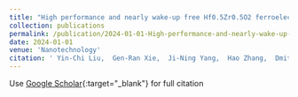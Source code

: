 ```yaml
---
title: "High performance and nearly wake-up free Hf0.5Zr0.5O2 ferroelectric capacitor realized by middle layer strategy with BEOL compatibility"
collection: publications
permalink: /publication/2024-01-01-High-performance-and-nearly-wake-up-free-Hf05Zr05O2-ferroelectric-capacitor-realized-by-middle-layer-strategy-with-BEOL-compatibility
date: 2024-01-01
venue: 'Nanotechnology'
citation: ' Yin-Chi Liu,  Gen-Ran Xie,  Ji-Ning Yang,  Hao Zhang,  Dmitriy Golosov,  Chenjie Gu,  Bao Zhu,  Xiaohan Wu,  Hong-Liang Lu,  Shi-Jin Ding, &quot;High performance and nearly wake-up free Hf0.5Zr0.5O2 ferroelectric capacitor realized by middle layer strategy with BEOL compatibility.&quot; Nanotechnology, 2024.'
---
```

Use [Google Scholar](https://scholar.google.com/scholar?q=High+performance+and+nearly+wake+up+free+Hf0.5Zr0.5O2+ferroelectric+capacitor+realized+by+middle+layer+strategy+with+BEOL+compatibility){:target="_blank"} for full citation